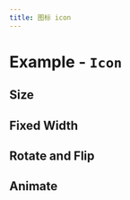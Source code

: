 ```yaml
---
title: 图标 icon
---
```


# Example - `Icon`

## Size

<Example name="icon-size"></Example>

## Fixed Width

<Example name="icon-fixed-width"></Example>

## Rotate and Flip

<Example name="icon-rotation-flip" ></Example>

## Animate

<Example name="icon-animate" ></Example>
